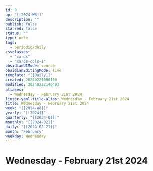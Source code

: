 ```yaml
---
id: 9
up: "[[2024-W8]]"
description: ""
publish: false
starred: false
status: ""
type: note
tags:
  - periodic/daily
cssclasses:
  - "cards"
  - "cards-cols-1"
obsidianUIMode: source
obsidianEditingMode: live
template: "[[Daily]]"
created: 20240221000100
modified: 20240222140403
aliases:
  - Wednesday - February 21st 2024
linter-yaml-title-alias: Wednesday - February 21st 2024
title: Wednesday - February 21st 2024
week: "[[2024-W8]]"
yearly: "[[2024]]"
quarterly: "[[2024-Q1]]"
monthly: "[[2024-02]]"
daily: "[[2024-02-21]]"
month: "February"
weekday: Wednesday
---
```


# Wednesday - February 21st 2024
